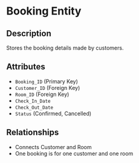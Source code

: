 # Booking Entity

## Description
Stores the booking details made by customers.

## Attributes
- `Booking_ID` (Primary Key)
- `Customer_ID` (Foreign Key)
- `Room_ID` (Foreign Key)
- `Check_In_Date`
- `Check_Out_Date`
- `Status` (Confirmed, Cancelled)

## Relationships
- Connects Customer and Room
- One booking is for one customer and one room
